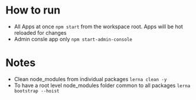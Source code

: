 
# How to run

- All Apps at once `npm start` from the workspace root. Apps will be hot reloaded for changes
- Admin consle app only `npm start-admin-console`

# Notes

- Clean node_modules from individual packages `lerna clean -y`
- To have a root level node_modules folder common to all packages `lerna bootstrap --hoist`
